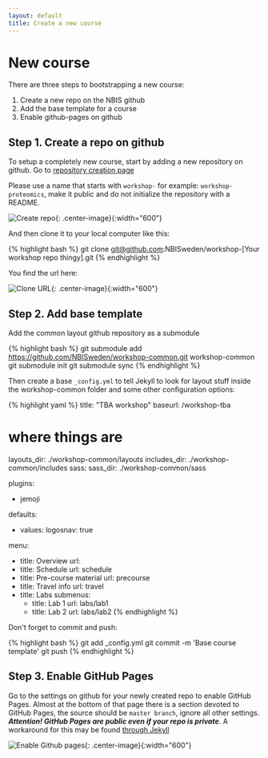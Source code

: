 ```yaml
---
layout: default
title: Create a new course
---
```


# New course


There are three steps to bootstrapping a new course:

1. Create a new repo on the NBIS github
2. Add the base template for a course
3. Enable github-pages on github



## Step 1. Create a repo on github

To setup a completely new course, start by adding a new repository on github.
Go to [repository creation page](https://github.com/organizations/NBISweden/repositories/new)

Please use a name that starts with `workshop-` for example: `workshop-proteomics`,
make it public and do not initialize the repository with a README.

![Create repo](../img/create-repo-big.png){: .center-image}{:width="600"}

And then clone it to your local computer like this:

{% highlight bash %}
git clone git@github.com:NBISweden/workshop-[Your workshop repo thingy].git
{% endhighlight %}

You find the url here:

![Clone URL](../img/clone-url-big.png){: .center-image}{:width="600"}


## Step 2. Add base template

Add the common layout github repository as a submodule

{% highlight bash %}
git submodule add https://github.com/NBISweden/workshop-common.git workshop-common
git submodule init
git submodule sync
{% endhighlight %}

Then create a base `_config.yml` to tell Jekyll to look for layout stuff inside
the workshop-common folder and some other configuration options:

{% highlight yaml %}
title: "TBA workshop"
baseurl: /workshop-tba

# where things are
layouts_dir: ./workshop-common/layouts
includes_dir: ./workshop-common/includes
sass:
  sass_dir: ./workshop-common/sass

plugins:
  - jemoji

defaults:
  - values:
      logosnav: true

menu:
  - title: Overview
    url:
  - title: Schedule
    url: schedule
  - title: Pre-course material
    url: precourse
  - title: Travel info
    url: travel
  - title: Labs
    submenus:
      - title: Lab 1
        url: labs/lab1
      - title: Lab 2
        url: labs/lab2
{% endhighlight %}


Don't forget to commit and push:

{% highlight bash %}
git add _config.yml
git commit -m 'Base course template'
git push
{% endhighlight %}

## Step 3. Enable GitHub Pages

Go to the settings on github for your newly created repo to enable GitHub
Pages. Almost at the bottom of that page there is a section devoted to GitHub
Pages, the source should be `master branch`, ignore all other settings. ***Attention! 
GitHub Pages are public even if your repo is private***. A workaround for this may be 
found [through Jekyll](https://github.com/benbalter/jekyll-auth#jekyll-auth)

![Enable Github pages](../img/github-pages.png){: .center-image}{:width="600"}
